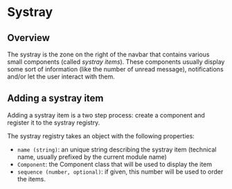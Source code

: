 # Systray

## Overview

The systray is the zone on the right of the navbar that contains various small
components (called _systray items_). These components usually display some sort
of information (like the number of unread message), notifications and/or let the
user interact with them.

## Adding a systray item

Adding a systray item is a two step process: create a component and register it
to the systray registry.

The systray registry takes an object with the following properties:

- `name (string)`: an unique string describing the systray item (technical name,
  usually prefixed by the current module name)
- `Component`: the Component class that will be used to display the item
- `sequence (number, optional)`: if given, this number will be used to order the
  items.
